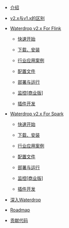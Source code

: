 - [介绍](/zh-cn/v2/)

- [v2.x与v1.x的区别](/zh-cn/v2/diff_v1_v2)

- [Waterdrop v2.x For Flink](/zh-cn/v2/flink/)

  - [快速开始](/zh-cn/v2/flink/quick-start)

  - [下载、安装](/zh-cn/v2/flink/installation)

  - [行业应用案例](/zh-cn/v2/flink/case_study/base)

  - [配置文件](/zh-cn/v2/flink/configuration/base)

  - [部署与运行](/zh-cn/v2/flink/deployment)

  - [监控[商业版]](/zh-cn/v2/flink/monitoring)

  - [插件开发](/zh-cn/v2/flink/developing-plugin)

- [Waterdrop v2.x For Spark](/zh-cn/v2/spark/)

  - [快速开始](/zh-cn/v2/spark/quick-start)

  - [下载、安装](/zh-cn/v2/spark/installation)

  - [行业应用案例](/zh-cn/v2/spark/case_study/base)

  - [配置文件](/zh-cn/v2/spark/configuration/base)

  - [部署与运行](/zh-cn/v2/spark/deployment)

  - [监控[商业版]](/zh-cn/v2/spark/monitoring)

  - [插件开发](/zh-cn/v2/spark/developing-plugin)

- [深入Waterdrop](/zh-cn/v2/internal.md)

- [Roadmap](/zh-cn/v2/roadmap.md)

- [贡献代码](/zh-cn/v2/contribution.md)
